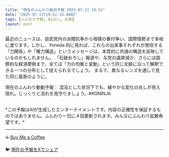 ```yaml
---
title: "現在のふんわり動向予報 2025-07-21 19:52"
date: "2025-07-21T19:52:14.000Z"
tags: [ふんわり予報, AI占い, 日常]
layout: post
---
```


最近のニュースは、自民党内の派閥抗争から相撲の番付争い、国際情勢まで多岐に渡ります。しかし、Yoneda 的に見れば、これらの出来事それぞれが発信する「力関係」や「権力構造」というメッセージは、本質的に共通の構造を反映しているのかもしれません。  「石破おろし」報道や、与党の議席減少、さらには国際的な経済摩擦まで、全ては「力の均衡と変動」という同じ文脈に沿って解釈できる一つの分布として捉えられるでしょう。  まるで、異なるレンズを通して見た同じ風景のように。

現在のふんわり動動予報：
混沌とした状況下でも、緩やかな変化の兆しが見え隠れ。じっくりと流れを見守りましょう。#KGNINJA

<br>
*この予報はAIが生成したエンターテイメントです。内容の正確性を保証するものではありません。ふんわり一日に４回更新されます。みんなにふんわり拡散希望です。*

---
☕️ [Buy Me a Coffee](https://www.buymeacoffee.com/kgninja)

🐦 [現在の予報をXでシェア](https://twitter.com/intent/tweet?text=%E7%8F%BE%E5%9C%A8%E3%81%AE%E3%81%B5%E3%82%93%E3%82%8F%E3%82%8A%E4%BA%88%E5%A0%B1%3A%20%E3%80%8C%E6%9C%80%E8%BF%91%E3%81%AE%E3%83%8B%E3%83%A5%E3%83%BC%E3%82%B9%E3%81%AF%E3%80%81%E8%87%AA%E6%B0%91%E5%85%9A%E5%86%85%E3%81%AE%E6%B4%BE%E9%96%A5%E6%8A%97%E4%BA%89%E3%81%8B%E3%82%89%E7%9B%B8%E6%92%B2%E3%81%AE%E7%95%AA%E4%BB%98%E4%BA%89%E3%81%84%E3%80%81%E5%9B%BD%E9%9A%9B%E6%83%85%E5%8B%A2%E3%81%BE%E3%81%A7%E5%A4%9A%E5%B2%90%E3%81%AB%E6%B8%A1%E3%82%8A%E3%81%BE%E3%81%99%E3%80%82%E3%80%8D%23KGNINJA%20%E7%B6%9A%E3%81%8D%E3%81%AF%E3%83%96%E3%83%AD%E3%82%B0%E3%81%A7%EF%BC%81%F0%9F%91%87&url=https%3A%2F%2Fkg-ninja.github.io%2FFunwariyoso%2F)
